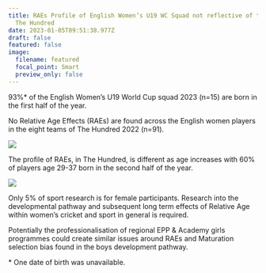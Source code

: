 ```yaml
---
title: RAEs Profile of English Women’s U19 WC Squad not reflective of that in
  The Hundred
date: 2023-01-05T09:51:38.977Z
draft: false
featured: false
image:
  filename: featured
  focal_point: Smart
  preview_only: false
---
```

93%* of the English Women’s U19 World Cup squad 2023 (n=15) are born in the first half of the year.

No Relative Age Effects (RAEs) are found across the English women players in the eight teams of The Hundred 2022 (n=91).

![](women-s-the-hundred-players-2022-n-91-u19-world-cup-squad-2023-n-15-by-birth-quarter.png)

The profile of RAEs, in The Hundred, is different as age increases with 60% of players age 29-37 born in the second half of the year.

![](england-women-in-the-hundred-2022-by-age-tertiles-for-semester-.png)

Only 5% of sport research is for female participants. Research into the developmental pathway and subsequent long term effects of Relative Age within women’s cricket and sport in general is required. 

Potentially the professionalisation of regional EPP & Academy girls programmes could create similar issues around RAEs and Maturation selection bias found in the boys development pathway. 

\* One date of birth was unavailable.